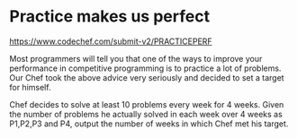 # Practice makes us perfect
https://www.codechef.com/submit-v2/PRACTICEPERF

Most programmers will tell you that one of the ways to improve your performance in competitive programming is to practice a lot of problems.
Our Chef took the above advice very seriously and decided to set a target for himself.

Chef decides to solve at least 10 problems every week for 4 weeks.
Given the number of problems he actually solved in each week over 4 weeks as P1,P2,P3 and P4, output the number of weeks in which Chef met his target.
